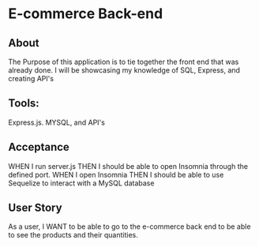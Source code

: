 # E-commerce Back-end

## About 
The Purpose of this application is to tie together the front end that was already done.
I will be showcasing my knowledge of SQL, Express, and creating API's

## Tools:
Express.js. MYSQL, and API's

## Acceptance

WHEN I run server.js
THEN I should be able to open Insomnia through the defined port.
WHEN I open Insomnia 
THEN I should be able to use Sequelize to interact with a MySQL database

## User Story

As a user, 
I WANT to be able to go to the e-commerce back end 
to be able to see the products and their quantities.
